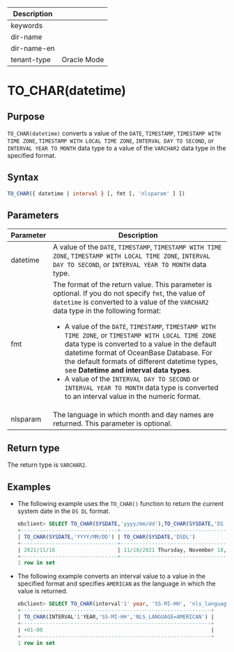 | Description   |                 |
|---------------|-----------------|
| keywords      |                 |
| dir-name      |                 |
| dir-name-en   |                 |
| tenant-type   | Oracle Mode     |

# TO_CHAR(datetime)

## Purpose

`TO_CHAR(datetime)` converts a value of the `DATE`, `TIMESTAMP`, `TIMESTAMP WITH TIME ZONE`, `TIMESTAMP WITH LOCAL TIME ZONE`, `INTERVAL DAY TO SECOND`, or `INTERVAL YEAR TO MONTH` data type to a value of the `VARCHAR2` data type in the specified format.

## Syntax

```sql
TO_CHAR({ datetime | interval } [, fmt [, 'nlsparam' ] ])
```

## Parameters

| Parameter | Description |
|----------|------------------------------------------------------------------------------------------------------------------------------------------------------------------------------------------------------------------------------------------------------------------------------------------------------------------------------------------------------------------------------------------------------------------------|
| datetime | A value of the `DATE`, `TIMESTAMP`, `TIMESTAMP WITH TIME ZONE`, `TIMESTAMP WITH LOCAL TIME ZONE`, `INTERVAL DAY TO SECOND`, or `INTERVAL YEAR TO MONTH` data type.  |
| fmt | The format of the return value. This parameter is optional. If you do not specify `fmt`, the value of `datetime` is converted to a value of the `VARCHAR2` data type in the following format: <ul><li> A value of the `DATE`, `TIMESTAMP`, `TIMESTAMP WITH TIME ZONE`, or `TIMESTAMP WITH LOCAL TIME ZONE` data type is converted to a value in the default datetime format of OceanBase Database. For the default formats of different datetime types, see **Datetime and interval data types**.    </li><li> A value of the `INTERVAL DAY TO SECOND` or `INTERVAL YEAR TO MONTH` data type is converted to an interval value in the numeric format. </li></ul> |
| nlsparam | The language in which month and day names are returned. This parameter is optional.  |

## Return type

The return type is `VARCHAR2`.

## Examples

* The following example uses the `TO_CHAR()` function to return the current system date in the `DS DL` format.

   ```sql
   obclient> SELECT TO_CHAR(SYSDATE,'yyyy/mm/dd'),TO_CHAR(SYSDATE,'DS DL') FROM DUAL;
   +-------------------------------+----------------------------------------+
   | TO_CHAR(SYSDATE,'YYYY/MM/DD') | TO_CHAR(SYSDATE,'DSDL')                |
   +-------------------------------+----------------------------------------+
   | 2021/11/18                    | 11/18/2021 Thursday, November 18, 2021 |
   +-------------------------------+----------------------------------------+
   1 row in set
   ```

* The following example converts an interval value to a value in the specified format and specifies `AMERICAN` as the language in which the value is returned.

   ```sql
   obclient> SELECT TO_CHAR(interval'1' year, 'SS-MI-HH', 'nls_language = AMERICAN') FROM DUAL;
   +-------------------------------------------------------------+
   | TO_CHAR(INTERVAL'1'YEAR,'SS-MI-HH','NLS_LANGUAGE=AMERICAN') |
   +-------------------------------------------------------------+
   | +01-00                                                      |
   +-------------------------------------------------------------+
   1 row in set
   ```
